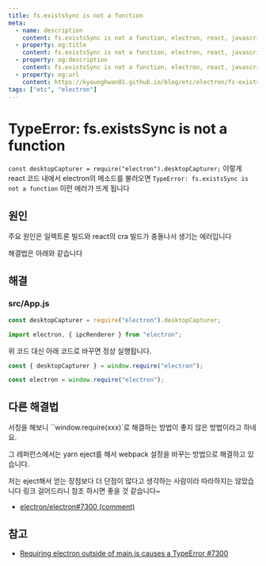 ```yaml
---
title: fs.existsSync is not a function
meta:
  - name: description
    content: fs.existsSync is not a function, electron, react, javascript, error, desktopCapturer
  - property: og:title
    content: fs.existsSync is not a function, electron, react, javascript, error, desktopCapturer
  - property: og:description
    content: fs.existsSync is not a function, electron, react, javascript, error, desktopCapturer
  - property: og:url
    content: https://kyounghwan01.github.io/blog/etc/electron/fs-existsSync-error/
tags: ["etc", "electron"]
---
```


# TypeError: fs.existsSync is not a function

`const desktopCapturer = require("electron").desktopCapturer;` 이렇게 react 코드 내에서 electron의 메소드를 불러오면 `TypeError: fs.existsSync is not a function` 이런 에러가 뜨게 됩니다

## 원인

주요 원인은 일렉트론 빌드와 react의 cra 빌드가 충돌나서 생기는 에러입니다

해결법은 아래와 같습니다

## 해결

### src/App.js

```js
const desktopCapturer = require("electron").desktopCapturer;

import electron, { ipcRenderer } from "electron";
```

위 코드 대신 아래 코드로 바꾸면 정상 실행됩니다.

```js
const { desktopCapturer } = window.require("electron");

const electron = window.require("electron");
```

## 다른 해결법

서칭을 해보니 ``window.require(xxx)`로 해결하는 방법이 좋지 않은 방법이라고 하네요.

그 레퍼런스에서는 yarn eject를 해서 webpack 설정을 바꾸는 방법으로 해결하고 있습니다.

저는 eject해서 얻는 장점보다 더 단점이 많다고 생각하는 사람이라 따라하지는 않았습니다 링크 걸어드리니 참조 하시면 좋을 것 같습니다~

- [electron/electron#7300 (comment)](https://github.com/electron/electron/issues/7300#issuecomment-496006781)

## 참고

- [Requiring electron outside of main.js causes a TypeError #7300](https://github.com/electron/electron/issues/7300)

<TagLinks />

<Comment />
